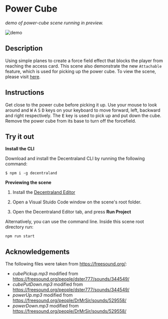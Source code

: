 # Power Cube
_demo of power-cube scene running in preview._

![demo](https://github.com/decentraland-scenes/power-cube/blob/master/screenshots/power-cube.gif)

## Description
Using simple planes to create a force field effect that blocks the player from reaching the access card. This scene also demonstrate the new `Attachable` feature, which is used for picking up the power cube. To view the scene, please visit [here](https://power-cube.vercel.app/).

## Instructions
Get close to the power cube before picking it up. Use your mouse to look around and <kbd>W</kbd> <kbd>A</kbd> <kbd>S</kbd> <kbd>D</kbd> keys on your keyboard to move forward, left, backward and right respectively. The <kbd>E</kbd> key is used to pick up and put down the cube. Remove the power cube from its base to turn off the forcefield. 

## Try it out

**Install the CLI**

Download and install the Decentraland CLI by running the following command:

```
$ npm i -g decentraland
```

 
**Previewing the scene**

1) Install the [Decentraland Editor](https://docs.decentraland.org/creator/development-guide/sdk7/editor/)

2) Open a Visual Stuido Code window on the scene's root folder.

3) Open the Decentraland Editor tab, and press **Run Project**

Alternatively, you can use the command line. Inside this scene root directory run:

```
npm run start
```

## Acknowledgements
The following files were taken from https://freesound.org/:
- _cubePickup.mp3_ modified from https://freesound.org/people/dster777/sounds/344549/
- _cubePutDown.mp3_ modified from https://freesound.org/people/dster777/sounds/344549/
- _powerUp.mp3_ modified from https://freesound.org/people/DrMrSir/sounds/529558/
- _powerDown.mp3_ modified from https://freesound.org/people/DrMrSir/sounds/529558/
